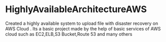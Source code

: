 # HighlyAvailableArchitectureAWS
Created a highly available system to upload file with disaster recovery on AWS Cloud . Its a basic project made by the help of basic services of AWS cloud such as EC2,ELB,S3 Bucket,Route 53 and many others
